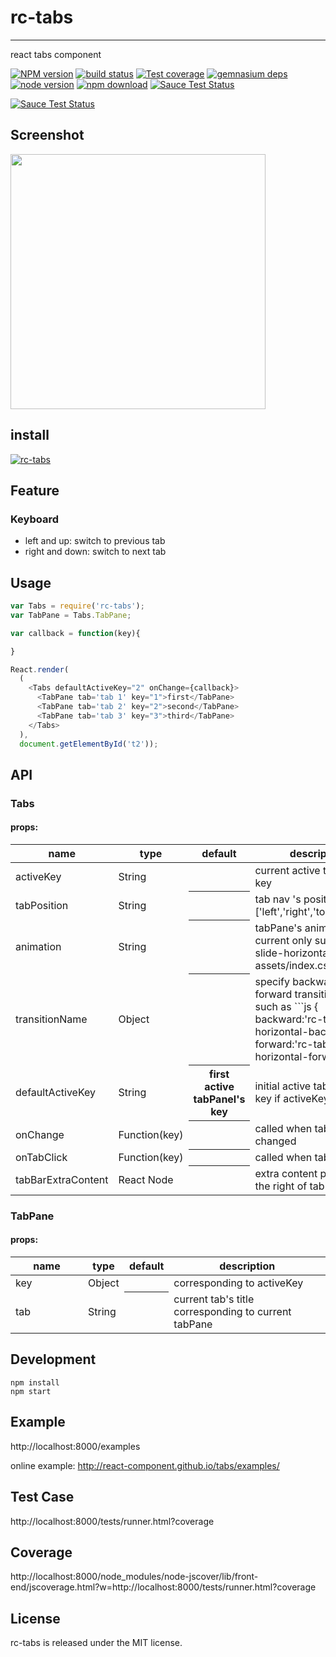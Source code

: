 # rc-tabs
---

react tabs component

[![NPM version][npm-image]][npm-url]
[![build status][travis-image]][travis-url]
[![Test coverage][coveralls-image]][coveralls-url]
[![gemnasium deps][gemnasium-image]][gemnasium-url]
[![node version][node-image]][node-url]
[![npm download][download-image]][download-url]
[![Sauce Test Status](https://saucelabs.com/buildstatus/rc-tabs)](https://saucelabs.com/u/rc-tabs)

[![Sauce Test Status](https://saucelabs.com/browser-matrix/rc-tabs.svg)](https://saucelabs.com/u/rc-tabs)

[npm-image]: http://img.shields.io/npm/v/rc-tabs.svg?style=flat-square
[npm-url]: http://npmjs.org/package/rc-tabs
[travis-image]: https://img.shields.io/travis/react-component/tabs.svg?style=flat-square
[travis-url]: https://travis-ci.org/react-component/tabs
[coveralls-image]: https://img.shields.io/coveralls/react-component/tabs.svg?style=flat-square
[coveralls-url]: https://coveralls.io/r/react-component/tabs?branch=master
[gemnasium-image]: http://img.shields.io/gemnasium/react-component/tabs.svg?style=flat-square
[gemnasium-url]: https://gemnasium.com/react-component/tabs
[node-image]: https://img.shields.io/badge/node.js-%3E=_0.10-green.svg?style=flat-square
[node-url]: http://nodejs.org/download/
[download-image]: https://img.shields.io/npm/dm/rc-tabs.svg?style=flat-square
[download-url]: https://npmjs.org/package/rc-tabs

## Screenshot

<img src='http://gtms03.alicdn.com/tps/i3/TB1TIJ3HXXXXXcYaXXXR6PQLFXX-816-612.png' width='408'>

## install

[![rc-tabs](https://nodei.co/npm/rc-tabs.png)](https://npmjs.org/package/rc-tabs)

## Feature

### Keyboard

* left and up: switch to previous tab
* right and down: switch to next tab

## Usage

```js
var Tabs = require('rc-tabs');
var TabPane = Tabs.TabPane;

var callback = function(key){

}

React.render(
  (
    <Tabs defaultActiveKey="2" onChange={callback}>
      <TabPane tab='tab 1' key="1">first</TabPane>
      <TabPane tab='tab 2' key="2">second</TabPane>
      <TabPane tab='tab 3' key="3">third</TabPane>
    </Tabs>
  ),
  document.getElementById('t2'));
```

## API 

### Tabs

#### props:

<table class="table table-bordered table-striped">
    <thead>
    <tr>
        <th style="width: 100px;">name</th>
        <th style="width: 50px;">type</th>
        <th>default</th>
        <th>description</th>
    </tr>
    </thead>
    <tbody>
      <tr>
          <td>activeKey</td>
          <td>String</td>
          <th></th>
          <td>current active tabPanel's key</td>
      </tr>
      <tr>
          <td>tabPosition</td>
          <td>String</td>
          <th></th>
          <td>tab nav 's position. one of ['left','right','top','bottom']</td>
      </tr>
      <tr>
          <td>animation</td>
          <td>String</td>
          <th></th>
          <td>tabPane's animation. current only support slide-horizontal in assets/index.css</td>
      </tr>
      <tr>
          <td>transitionName</td>
          <td>Object</td>
          <th></th>
          <td>specify backward and forward transitionName. such as
          ```js
          {
            backward:'rc-tabs-slide-horizontal-backward',
            forward:'rc-tabs-slide-horizontal-forward'
          }
          ```
          </td>
      </tr>
      <tr>
          <td>defaultActiveKey</td>
          <td>String</td>
          <th>first active tabPanel's key</th>
          <td>initial active tabPanel's key if activeKey is absent</td>
      </tr>
      <tr>
          <td>onChange</td>
          <td>Function(key)</td>
          <th></th>
          <td>called when tabPanel is changed</td>
      </tr>
      <tr>
          <td>onTabClick</td>
          <td>Function(key)</td>
          <th></th>
          <td>called when tab is clicked</td>
      </tr>
      <tr>
          <td>tabBarExtraContent</td>
          <td>React Node</td>
          <th></th>
          <td>extra content placed one the right of tab bar</td>
      </tr>
    </tbody>
</table>

### TabPane

#### props:

<table class="table table-bordered table-striped">
    <thead>
      <tr>
          <th style="width: 100px;">name</th>
          <th style="width: 50px;">type</th>
          <th>default</th>
          <th>description</th>
      </tr>
    </thead>
    <tbody>
      <tr>
          <td>key</td>
          <td>Object</td>
          <th></th>
          <td>corresponding to activeKey</td>
      </tr>
      <tr>
          <td>tab</td>
          <td>String</td>
          <th></th>
          <td>current tab's title corresponding to current tabPane</td>
      </tr>
    </tbody>
</table>


## Development

```
npm install
npm start
```

## Example

http://localhost:8000/examples

online example: http://react-component.github.io/tabs/examples/

## Test Case

http://localhost:8000/tests/runner.html?coverage

## Coverage

http://localhost:8000/node_modules/node-jscover/lib/front-end/jscoverage.html?w=http://localhost:8000/tests/runner.html?coverage

## License

rc-tabs is released under the MIT license.